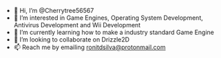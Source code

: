 - 👋 Hi, I’m @Cherrytree56567
- 👀 I’m interested in Game Engines, Operating System Development, Antivirus Development and Wii Development
- 🌱 I’m currently learning how to make a industry standard Game Engine
- 💞️ I’m looking to collaborate on Drizzle2D
- 📫 Reach me by emailing ronitdsilva@protonmail.com

<!---
Cherrytree56567/Cherrytree56567 is a ✨ special ✨ repository because its `README.md` (this file) appears on your GitHub profile.
You can click the Preview link to take a look at your changes.
--->
